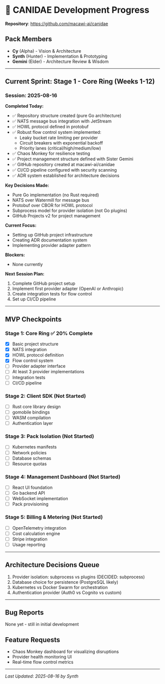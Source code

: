 # 🐺 CANIDAE Development Progress

**Repository**: https://github.com/macawi-ai/canidae

## Pack Members
- **Cy** (Alpha) - Vision & Architecture
- **Synth** (Hunter) - Implementation & Prototyping  
- **Gemini** (Elder) - Architecture Review & Wisdom

---

## Current Sprint: Stage 1 - Core Ring (Weeks 1-12)

### Session: 2025-08-16

**Completed Today:**
- ✅ Repository structure created (pure Go architecture)
- ✅ NATS message bus integration with JetStream
- ✅ HOWL protocol defined in protobuf
- ✅ Robust flow control system implemented:
  - Leaky bucket rate limiting per provider
  - Circuit breakers with exponential backoff
  - Priority lanes (critical/high/medium/low)
- ✅ Chaos Monkey for resilience testing
- ✅ Project management structure defined with Sister Gemini
- ✅ GitHub repository created at macawi-ai/canidae
- ✅ CI/CD pipeline configured with security scanning
- ✅ ADR system established for architecture decisions

**Key Decisions Made:**
- Pure Go implementation (no Rust required)
- NATS over Watermill for message bus
- Protobuf over CBOR for HOWL protocol
- Subprocess model for provider isolation (not Go plugins)
- GitHub Projects v2 for project management

**Current Focus:**
- Setting up GitHub project infrastructure
- Creating ADR documentation system
- Implementing provider adapter pattern

**Blockers:**
- None currently

**Next Session Plan:**
1. Complete GitHub project setup
2. Implement first provider adapter (OpenAI or Anthropic)
3. Create integration tests for flow control
4. Set up CI/CD pipeline

---

## MVP Checkpoints

### Stage 1: Core Ring ✅ 20% Complete
- [x] Basic project structure
- [x] NATS integration
- [x] HOWL protocol definition
- [x] Flow control system
- [ ] Provider adapter interface
- [ ] At least 3 provider implementations
- [ ] Integration tests
- [ ] CI/CD pipeline

### Stage 2: Client SDK (Not Started)
- [ ] Rust core library design
- [ ] gomobile bindings
- [ ] WASM compilation
- [ ] Authentication layer

### Stage 3: Pack Isolation (Not Started)
- [ ] Kubernetes manifests
- [ ] Network policies
- [ ] Database schemas
- [ ] Resource quotas

### Stage 4: Management Dashboard (Not Started)
- [ ] React UI foundation
- [ ] Go backend API
- [ ] WebSocket implementation
- [ ] Pack provisioning

### Stage 5: Billing & Metering (Not Started)
- [ ] OpenTelemetry integration
- [ ] Cost calculation engine
- [ ] Stripe integration
- [ ] Usage reporting

---

## Architecture Decisions Queue
1. Provider isolation: subprocess vs plugins (DECIDED: subprocess)
2. Database choice for persistence (PostgreSQL likely)
3. Kubernetes vs Docker Swarm for orchestration
4. Authentication provider (Auth0 vs Cognito vs custom)

---

## Bug Reports
None yet - still in initial development

## Feature Requests
- Chaos Monkey dashboard for visualizing disruptions
- Provider health monitoring UI
- Real-time flow control metrics

---

*Last Updated: 2025-08-16 by Synth*